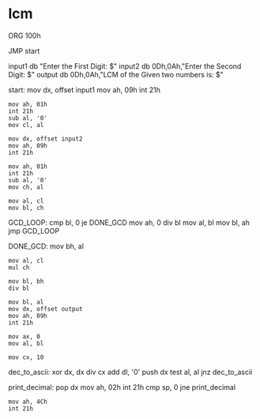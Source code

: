# lcm
ORG 100h

JMP start

input1 db "Enter the First Digit: $"
input2 db 0Dh,0Ah,"Enter the Second Digit: $"
output db 0Dh,0Ah,"LCM of the Given two numbers is: $"

start:
    mov dx, offset input1
    mov ah, 09h
    int 21h  

    mov ah, 01h
    int 21h
    sub al, '0'
    mov cl, al

    mov dx, offset input2
    mov ah, 09h
    int 21h

    mov ah, 01h
    int 21h
    sub al, '0'
    mov ch, al

    mov al, cl
    mov bl, ch

GCD_LOOP:
    cmp bl, 0
    je DONE_GCD
    mov ah, 0
    div bl
    mov al, bl
    mov bl, ah
    jmp GCD_LOOP

DONE_GCD:
    mov bh, al

    mov al, cl
    mul ch

    mov bl, bh
    div bl

    mov bl, al
    mov dx, offset output
    mov ah, 09h
    int 21h 

    mov ax, 0
    mov al, bl

    mov cx, 10

dec_to_ascii:
    xor dx, dx
    div cx
    add dl, '0'
    push dx
    test al, al
    jnz dec_to_ascii

print_decimal:
    pop dx
    mov ah, 02h
    int 21h
    cmp sp, 0
    jne print_decimal

    mov ah, 4Ch
    int 21h
